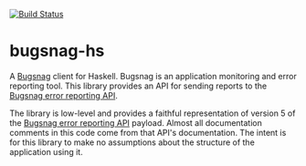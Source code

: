 [![Build Status](https://travis-ci.org/jwoudenberg/bugsnag-hs.svg?branch=trunk)](https://travis-ci.org/jwoudenberg/bugsnag-hs)

# bugsnag-hs

A [Bugsnag][] client for Haskell. Bugsnag is an application monitoring and error reporting tool. This library provides an API for sending reports to the [Bugsnag error reporting API][].

The library is low-level and provides a faithful representation of version 5 of the [Bugsnag error reporting API][] payload. Almost all documentation comments in this code come from that API's documentation. The intent is for this library to make no assumptions about the structure of the application using it.

[bugsnag]: https://www.bugsnag.com/
[bugsnag error reporting api]: https://bugsnagerrorreportingapi.docs.apiary.io/#reference
